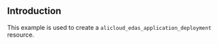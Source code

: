 ## Introduction

This example is used to create a `alicloud_edas_application_deployment` resource.

<!-- BEGIN_TF_DOCS -->

<!-- END_TF_DOCS -->

